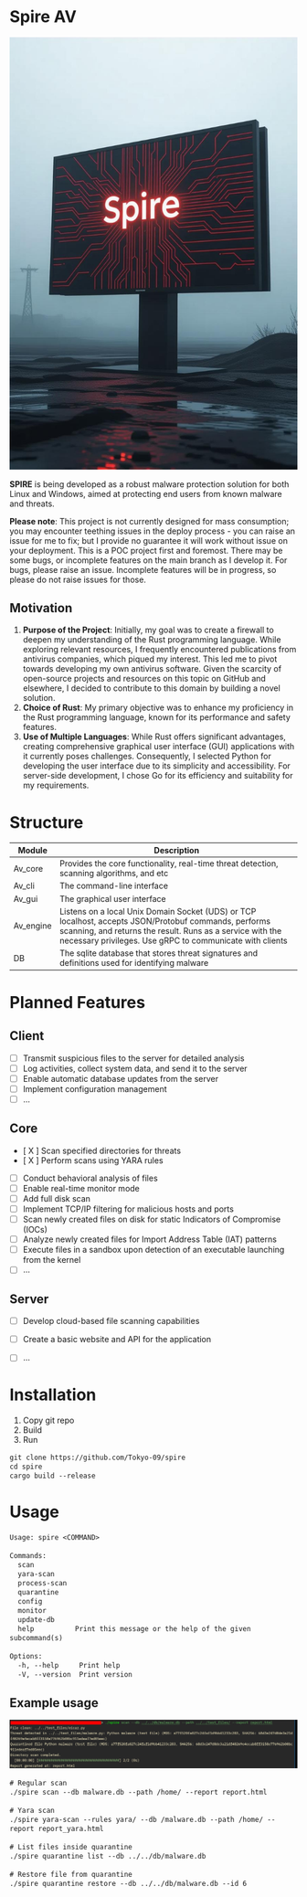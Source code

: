 # Spire AV

![Spire logo](img/spire.jpeg)

**SPIRE** is being developed as a robust malware protection solution for both Linux and Windows, aimed at protecting end users from known malware and threats.

**Please note**: This project is not currently designed for mass consumption; you may encounter teething issues in the deploy process - you can raise an issue for me to fix; but I provide no guarantee it will work without issue on your deployment. This is a POC project first and foremost. There may be some bugs, or incomplete features on the main branch as I develop it. For bugs, please raise an issue. Incomplete features will be in progress, so please do not raise issues for those.

## Motivation

1. **Purpose of the Project**: Initially, my goal was to create a firewall to deepen my understanding of the Rust programming language. While exploring relevant resources, I frequently encountered publications from antivirus companies, which piqued my interest. This led me to pivot towards developing my own antivirus software. Given the scarcity of open-source projects and resources on this topic on GitHub and elsewhere, I decided to contribute to this domain by building a novel solution.
2. **Choice of Rust**: My primary objective was to enhance my proficiency in the Rust programming language, known for its performance and safety features.
3. **Use of Multiple Languages**: While Rust offers significant advantages, creating comprehensive graphical user interface (GUI) applications with it currently poses challenges. Consequently, I selected Python for developing the user interface due to its simplicity and accessibility. For server-side development, I chose Go for its efficiency and suitability for my requirements.

# Structure

| Module | Description |
|--------|-------------|
| Av_core| Provides the core functionality, real-time threat detection, scanning algorithms, and etc |
| Av_cli | The command-line interface |
| Av_gui | The graphical user interface |
| Av_engine| Listens on a local Unix Domain Socket (UDS) or TCP localhost, accepts JSON/Protobuf commands, performs scanning, and returns the result. Runs as a service with the necessary privileges. Use gRPC to communicate with clients |
| DB | The sqlite database that stores threat signatures and definitions used for identifying malware |

# Planned Features

## Client

* [  ] Transmit suspicious files to the server for detailed analysis
* [  ] Log activities, collect system data, and send it to the server
* [  ] Enable automatic database updates from the server
* [  ] Implement configuration management
* [  ] ...

## Core

* [ X ] Scan specified directories for threats
* [ X ] Perform scans using YARA rules
* [  ] Conduct behavioral analysis of files
* [  ] Enable real-time monitor mode
* [  ] Add full disk scan
* [  ] Implement TCP/IP filtering for malicious hosts and ports
* [  ] Scan newly created files on disk for static Indicators of Compromise (IOCs)
* [  ] Analyze newly created files for Import Address Table (IAT) patterns
* [  ] Execute files in a sandbox upon detection of an executable launching from the kernel
* [  ] ...

## Server

* [  ] Develop cloud-based file scanning capabilities
* [  ] Create a basic website and API for the application
* [  ] ...


# Installation

1. Copy git repo
2. Build
3. Run

```
git clone https://github.com/Tokyo-09/spire
cd spire
cargo build --release
```


# Usage

```
Usage: spire <COMMAND>

Commands:
  scan
  yara-scan
  process-scan
  quarantine
  config
  monitor
  update-db
  help          Print this message or the help of the given subcommand(s)

Options:
  -h, --help     Print help
  -V, --version  Print version
```

## Example usage

![usage](img/usage.png)

```
# Regular scan
./spire scan --db malware.db --path /home/ --report report.html

# Yara scan
./spire yara-scan --rules yara/ --db /malware.db --path /home/ --report report_yara.html

# List files inside quarantine
./spire quarantine list --db ../../db/malware.db

# Restore file from quarantine
./spire quarantine restore --db ../../db/malware.db --id 6
```
